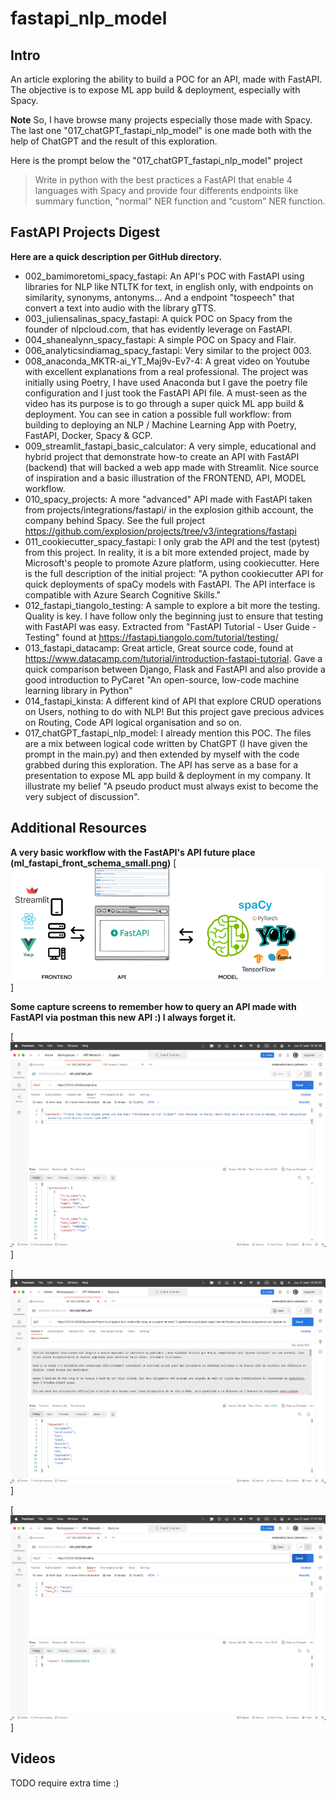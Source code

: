 # fastapi_nlp_model

## Intro
An article exploring the ability to build a POC for an API, made with FastAPI. The objective is to expose ML app build & deployment, especially with Spacy.




**Note**
So, I have browse many projects especially those made with Spacy. The last one "017_chatGPT_fastapi_nlp_model" is one made both with the help of ChatGPT and the result of this exploration.

Here is the prompt below the "017_chatGPT_fastapi_nlp_model" project
> Write in python with the best practices a FastAPI that enable 4 languages with Spacy and provide four differents endpoints like summary function, "normal" NER function and “custom” NER function.

## FastAPI Projects Digest
**Here are a quick description per GitHub directory.**

<ul>

<li>002_bamimoretomi_spacy_fastapi: An API's POC with FastAPI using libraries for NLP like NTLTK for text, in english only, with endpoints on similarity, synonyms, antonyms... And a endpoint "tospeech" that convert a text into audio with the library gTTS.</li>

<li>003_juliensalinas_spacy_fastapi: A quick POC on Spacy from the founder of nlpcloud.com, that has evidently leverage on FastAPI.</li>

<li>004_shanealynn_spacy_fastapi: A simple POC on Spacy and Flair.</li>

<li>006_analyticsindiamag_spacy_fastapi: Very similar to the project 003.</li>

<li>008_anaconda_MKTR-ai_YT_Maj9v-Ev7-4: A great video on Youtube with excellent explanations from a real professional. The project was initially using Poetry, I have used Anaconda but I gave the poetry file configuration and I just took the FastAPI API file. A must-seen as the video has its purpose is to go through a super quick ML app build & deployment.  You can see in cation a possible full workflow: from building to deploying an NLP / Machine Learning App with Poetry, FastAPI, Docker, Spacy & GCP. </li>

<li>009_streamlit_fastapi_basic_calculator: A very simple, educational and hybrid project that demonstrate how-to create an API with FastAPI (backend) that will backed a web app made with Streamlit. Nice source of inspiration and a basic illustration of the FRONTEND, API, MODEL workflow.</li>

<li>010_spacy_projects: A more "advanced" API made with FastAPI taken from projects/integrations/fastapi/ in the explosion githib account, the company behind Spacy. See the full project <a href="https://github.com/explosion/projects/tree/v3/integrations/fastapi" target="_blank" rel="noopener">https://github.com/explosion/projects/tree/v3/integrations/fastapi</a></li>




<li>011_cookiecutter_spacy_fastapi: I only grab the API and the test (pytest) from this project. In reality, it is a bit more extended project, made by Microsoft's people to promote Azure platform, using cookiecutter. Here is the full description of the initial project: "A python cookiecutter API for quick deployments of spaCy models with FastAPI. The API interface is compatible with Azure Search Cognitive Skills."</li>


<li>012_fastapi_tiangolo_testing: A sample to explore a bit more the testing. Quality is key. I have follow only the beginning just to ensure that testing with FastAPI  was easy. Extracted from "FastAPI Tutorial - User Guide - Testing" found at 
<a href="https://github.com/explosion/projects/tree/v3/integrations/fastapi" target="_blank" rel="noopener">https://fastapi.tiangolo.com/tutorial/testing/</a>
</li>


<li>013_fastapi_datacamp: Great article, Great source code, found at 
<a href="https://www.datacamp.com/tutorial/introduction-fastapi-tutorial" target="_blank" rel="noopener">https://www.datacamp.com/tutorial/introduction-fastapi-tutorial</a>. Gave a quick comparison between Django, Flask and FastAPI and also provide a good introduction to PyCaret "An open-source, low-code machine learning library in Python"</li>


<li>014_fastapi_kinsta: A different kind of API that explore CRUD operations on Users, nothing to do with NLP! But this project gave precious advices on Routing, Code API logical organisation and so on.</li>

<li>017_chatGPT_fastapi_nlp_model: I already mention this POC. The files are a mix between logical code written by ChatGPT (I have given the prompt in the main.py) and then extended by myself with the code grabbed during this exploration. The API has serve as a base for a presentation to expose ML app build & deployment in my company. It illustrate my belief "A pseudo product must always exist to become the very subject of discussion".</li>

</ul>

## Additional Resources


**A very basic workflow with the FastAPI's API future place (ml_fastapi_front_schema_small.png)**
[![A very basic workflow with the FastAPI's API future place (ml_fastapi_front_schema_small.png)](ml_fastapi_front_schema_small.png)]


**Some capture screens to remember how to query an API made with FastAPI via postman this new API :) I always forget it.**

[![#1 How to query an API made with FastAPI via postman (fastapi_postman_remember_1.png)](fastapi_postman_remember_1.png)]

[![#2 How to query an API made with FastAPI via postman (fastapi_postman_remember_1.png)](fastapi_postman_remember_2.png)]

[![#2 How to query an API made with FastAPI via postman (fastapi_postman_remember_1.png)](fastapi_postman_remember_3.png)]


## Videos
TODO require extra time :)